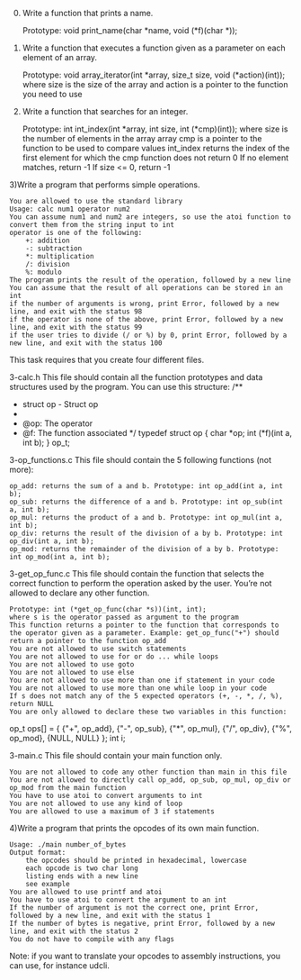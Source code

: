 0) Write a function that prints a name.

    Prototype: void print_name(char *name, void (*f)(char *));

1) Write a function that executes a function given as a parameter on each element of an array.

    Prototype: void array_iterator(int *array, size_t size, void (*action)(int));
    where size is the size of the array
    and action is a pointer to the function you need to use

2) Write a function that searches for an integer.

    Prototype: int int_index(int *array, int size, int (*cmp)(int));
    where size is the number of elements in the array array
    cmp is a pointer to the function to be used to compare values
    int_index returns the index of the first element for which the cmp function does not return 0
    If no element matches, return -1
    If size <= 0, return -1

3)Write a program that performs simple operations.

    You are allowed to use the standard library
    Usage: calc num1 operator num2
    You can assume num1 and num2 are integers, so use the atoi function to convert them from the string input to int
    operator is one of the following:
        +: addition
        -: subtraction
        *: multiplication
        /: division
        %: modulo
    The program prints the result of the operation, followed by a new line
    You can assume that the result of all operations can be stored in an int
    if the number of arguments is wrong, print Error, followed by a new line, and exit with the status 98
    if the operator is none of the above, print Error, followed by a new line, and exit with the status 99
    if the user tries to divide (/ or %) by 0, print Error, followed by a new line, and exit with the status 100

This task requires that you create four different files.

3-calc.h
This file should contain all the function prototypes and data structures used by the program. You can use this structure:
/**
 * struct op - Struct op
 *
 * @op: The operator
 * @f: The function associated
 */
typedef struct op
{
    char *op;
    int (*f)(int a, int b);
} op_t;


3-op_functions.c
This file should contain the 5 following functions (not more):

    op_add: returns the sum of a and b. Prototype: int op_add(int a, int b);
    op_sub: returns the difference of a and b. Prototype: int op_sub(int a, int b);
    op_mul: returns the product of a and b. Prototype: int op_mul(int a, int b);
    op_div: returns the result of the division of a by b. Prototype: int op_div(int a, int b);
    op_mod: returns the remainder of the division of a by b. Prototype: int op_mod(int a, int b);


3-get_op_func.c
This file should contain the function that selects the correct function to perform the operation asked by the user. You’re not allowed to declare any other function.

    Prototype: int (*get_op_func(char *s))(int, int);
    where s is the operator passed as argument to the program
    This function returns a pointer to the function that corresponds to the operator given as a parameter. Example: get_op_func("+") should return a pointer to the function op_add
    You are not allowed to use switch statements
    You are not allowed to use for or do ... while loops
    You are not allowed to use goto
    You are not allowed to use else
    You are not allowed to use more than one if statement in your code
    You are not allowed to use more than one while loop in your code
    If s does not match any of the 5 expected operators (+, -, *, /, %), return NULL
    You are only allowed to declare these two variables in this function:
op_t ops[] = {
        {"+", op_add},
        {"-", op_sub},
        {"*", op_mul},
        {"/", op_div},
        {"%", op_mod},
        {NULL, NULL}
    };
    int i;

3-main.c
This file should contain your main function only.

    You are not allowed to code any other function than main in this file
    You are not allowed to directly call op_add, op_sub, op_mul, op_div or op_mod from the main function
    You have to use atoi to convert arguments to int
    You are not allowed to use any kind of loop
    You are allowed to use a maximum of 3 if statements



4)Write a program that prints the opcodes of its own main function.

    Usage: ./main number_of_bytes
    Output format:
        the opcodes should be printed in hexadecimal, lowercase
        each opcode is two char long
        listing ends with a new line
        see example
    You are allowed to use printf and atoi
    You have to use atoi to convert the argument to an int
    If the number of argument is not the correct one, print Error, followed by a new line, and exit with the status 1
    If the number of bytes is negative, print Error, followed by a new line, and exit with the status 2
    You do not have to compile with any flags

Note: if you want to translate your opcodes to assembly instructions, you can use, for instance udcli. 
